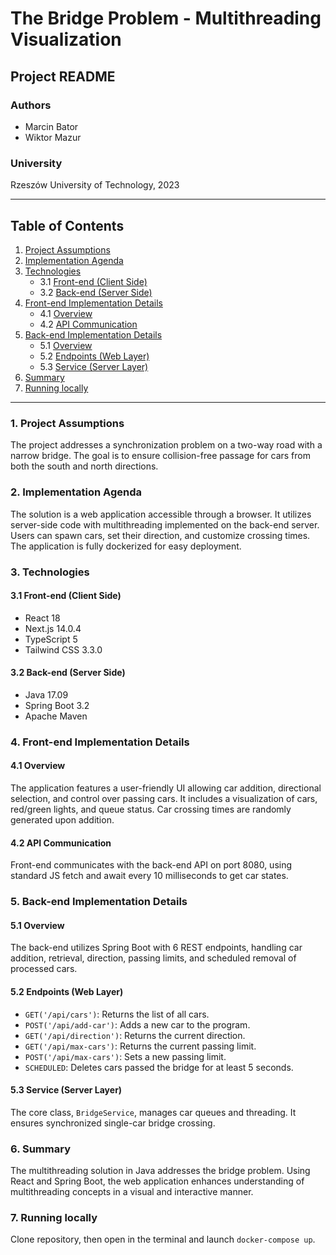 # The Bridge Problem - Multithreading Visualization

## Project README

### Authors
- Marcin Bator
- Wiktor Mazur

### University
Rzeszów University of Technology, 2023

---

## Table of Contents
1. [Project Assumptions](#1-project-assumptions)
2. [Implementation Agenda](#2-implementation-agenda)
3. [Technologies](#3-technologies)
   - 3.1 [Front-end (Client Side)](#31-front-end-client-side)
   - 3.2 [Back-end (Server Side)](#32-back-end-server-side)
4. [Front-end Implementation Details](#4-front-end-implementation-details)
   - 4.1 [Overview](#41-overview)
   - 4.2 [API Communication](#42-api-communication)
5. [Back-end Implementation Details](#5-back-end-implementation-details)
   - 5.1 [Overview](#51-overview)
   - 5.2 [Endpoints (Web Layer)](#52-endpoints-web-layer)
   - 5.3 [Service (Server Layer)](#53-service-server-layer)
6. [Summary](#6-summary)
7. [Running locally](#7-running-locally)

---

### 1. Project Assumptions
The project addresses a synchronization problem on a two-way road with a narrow bridge. The goal is to ensure collision-free passage for cars from both the south and north directions.

### 2. Implementation Agenda
The solution is a web application accessible through a browser. It utilizes server-side code with multithreading implemented on the back-end server. Users can spawn cars, set their direction, and customize crossing times. The application is fully dockerized for easy deployment.

### 3. Technologies
#### 3.1 Front-end (Client Side)
- React 18
- Next.js 14.0.4
- TypeScript 5
- Tailwind CSS 3.3.0

#### 3.2 Back-end (Server Side)
- Java 17.09
- Spring Boot 3.2
- Apache Maven

### 4. Front-end Implementation Details
#### 4.1 Overview
The application features a user-friendly UI allowing car addition, directional selection, and control over passing cars. It includes a visualization of cars, red/green lights, and queue status. Car crossing times are randomly generated upon addition.

#### 4.2 API Communication
Front-end communicates with the back-end API on port 8080, using standard JS fetch and await every 10 milliseconds to get car states.

### 5. Back-end Implementation Details
#### 5.1 Overview
The back-end utilizes Spring Boot with 6 REST endpoints, handling car addition, retrieval, direction, passing limits, and scheduled removal of processed cars.

#### 5.2 Endpoints (Web Layer)
- `GET('/api/cars')`: Returns the list of all cars.
- `POST('/api/add-car')`: Adds a new car to the program.
- `GET('/api/direction')`: Returns the current direction.
- `GET('/api/max-cars')`: Returns the current passing limit.
- `POST('/api/max-cars')`: Sets a new passing limit.
- `SCHEDULED`: Deletes cars passed the bridge for at least 5 seconds.

#### 5.3 Service (Server Layer)
The core class, `BridgeService`, manages car queues and threading. It ensures synchronized single-car bridge crossing.

### 6. Summary
The multithreading solution in Java addresses the bridge problem. Using React and Spring Boot, the web application enhances understanding of multithreading concepts in a visual and interactive manner.

### 7. Running locally
Clone repository, then open in the terminal and launch
`docker-compose up`.
